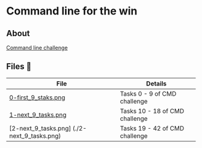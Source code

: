 # Command line for the win

## About
[Command line challenge](https://cmdchallenge.com/)

## Files :page_facing_up:
| File 					       | Details                        |
| -------------------------------------------- | ------------------------------ |
| [0-first_9_staks.png](./0-first_9_staks.png) | Tasks 0 - 9 of CMD challenge   |
| [1-next_9_tasks.png](./1-next_9_tasks.png)   | Tasks 10 - 18 of CMD challenge |
| [2-next_9_tasks.png] (./2-next_9_tasks.png)  | Tasks 19 - 42 of CMD challenge |
